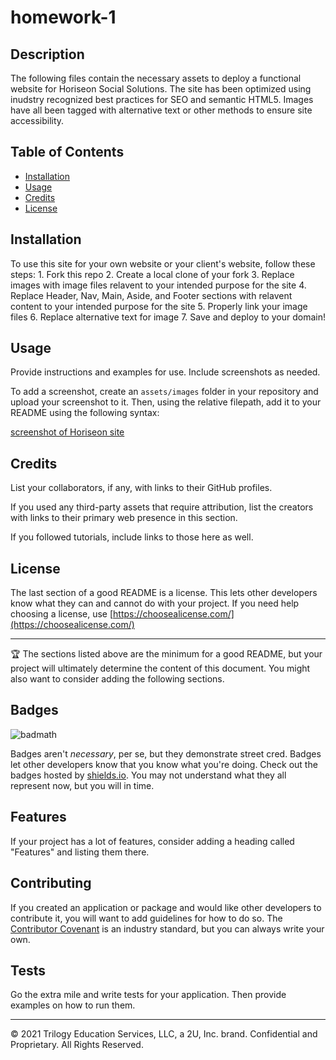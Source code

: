 # homework-1

## Description 
The following files contain the necessary assets to deploy a functional website for Horiseon Social Solutions. The site has been optimized using inudstry recognized best practices for SEO and semantic HTML5. Images have all been tagged with alternative text or other methods to ensure site accessibility. 


## Table of Contents

* [Installation](#installation)
* [Usage](#usage)
* [Credits](#credits)
* [License](#license)


## Installation

To use this site for your own website or your client's website, follow these steps: 
    1. Fork this repo 
    2. Create a local clone of your fork 
    3. Replace images with image files relavent to your intended purpose for the site 
    4. Replace Header, Nav, Main, Aside, and Footer sections with relavent content to your intended purpose for the site 
    5. Properly link your image files 
    6. Replace alternative text for image
    7. Save and deploy to your domain!


## Usage 

Provide instructions and examples for use. Include screenshots as needed. 

To add a screenshot, create an `assets/images` folder in your repository and upload your screenshot to it. Then, using the relative filepath, add it to your README using the following syntax:

[screenshot of Horiseon site](assets/images/site-screen-shot.png)


## Credits

List your collaborators, if any, with links to their GitHub profiles.

If you used any third-party assets that require attribution, list the creators with links to their primary web presence in this section.

If you followed tutorials, include links to those here as well.


## License

The last section of a good README is a license. This lets other developers know what they can and cannot do with your project. If you need help choosing a license, use [https://choosealicense.com/](https://choosealicense.com/)


---

🏆 The sections listed above are the minimum for a good README, but your project will ultimately determine the content of this document. You might also want to consider adding the following sections.

## Badges

![badmath](https://img.shields.io/github/languages/top/nielsenjared/badmath)

Badges aren't _necessary_, per se, but they demonstrate street cred. Badges let other developers know that you know what you're doing. Check out the badges hosted by [shields.io](https://shields.io/). You may not understand what they all represent now, but you will in time.

## Features

If your project has a lot of features, consider adding a heading called "Features" and listing them there.

## Contributing

If you created an application or package and would like other developers to contribute it, you will want to add guidelines for how to do so. The [Contributor Covenant](https://www.contributor-covenant.org/) is an industry standard, but you can always write your own.

## Tests

Go the extra mile and write tests for your application. Then provide examples on how to run them.

---

© 2021 Trilogy Education Services, LLC, a 2U, Inc. brand. Confidential and Proprietary. All Rights Reserved.
